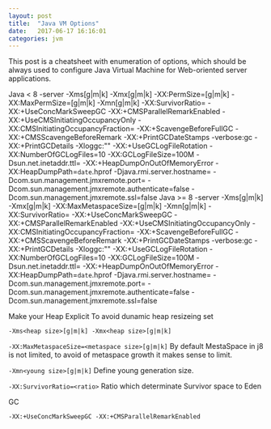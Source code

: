 ```yaml
---
layout: post
title:  "Java VM Options"
date:   2017-06-17 16:16:01 
categories: jvm
---
```

This post is a cheatsheet with enumeration of options, 
which should be always used to configure Java Virtual Machine for Web-oriented server applications.

Java < 8
    -server
    -Xms<heap size>[g|m|k] -Xmx<heap size>[g|m|k]
    -XX:PermSize=<perm gen size>[g|m|k] -XX:MaxPermSize=<perm gen size>[g|m|k]
    -Xmn<young size>[g|m|k]
    -XX:SurvivorRatio=<ratio>
    -XX:+UseConcMarkSweepGC -XX:+CMSParallelRemarkEnabled
    -XX:+UseCMSInitiatingOccupancyOnly -XX:CMSInitiatingOccupancyFraction=<percent>
    -XX:+ScavengeBeforeFullGC -XX:+CMSScavengeBeforeRemark
    -XX:+PrintGCDateStamps -verbose:gc -XX:+PrintGCDetails -Xloggc:"<path to log>"
    -XX:+UseGCLogFileRotation -XX:NumberOfGCLogFiles=10 -XX:GCLogFileSize=100M
    -Dsun.net.inetaddr.ttl=<TTL in seconds>
    -XX:+HeapDumpOnOutOfMemoryError -XX:HeapDumpPath=<path to dump>`date`.hprof
    -Djava.rmi.server.hostname=<external IP>
    -Dcom.sun.management.jmxremote.port=<port> 
    -Dcom.sun.management.jmxremote.authenticate=false 
    -Dcom.sun.management.jmxremote.ssl=false
Java >= 8
    -server
    -Xms<heap size>[g|m|k] -Xmx<heap size>[g|m|k]
    -XX:MaxMetaspaceSize=<metaspace size>[g|m|k]
    -Xmn<young size>[g|m|k]
    -XX:SurvivorRatio=<ratio>
    -XX:+UseConcMarkSweepGC -XX:+CMSParallelRemarkEnabled
    -XX:+UseCMSInitiatingOccupancyOnly -XX:CMSInitiatingOccupancyFraction=<percent>
    -XX:+ScavengeBeforeFullGC -XX:+CMSScavengeBeforeRemark
    -XX:+PrintGCDateStamps -verbose:gc -XX:+PrintGCDetails -Xloggc:"<path to log>"
    -XX:+UseGCLogFileRotation -XX:NumberOfGCLogFiles=10 -XX:GCLogFileSize=100M
    -Dsun.net.inetaddr.ttl=<TTL in seconds>
    -XX:+HeapDumpOnOutOfMemoryError -XX:HeapDumpPath=<path to dump>`date`.hprof
    -Djava.rmi.server.hostname=<external IP>
    -Dcom.sun.management.jmxremote.port=<port> 
    -Dcom.sun.management.jmxremote.authenticate=false 
    -Dcom.sun.management.jmxremote.ssl=false

Make your Heap Explicit
To avoid dunamic heap resizeing set 

`-Xms<heap size>[g|m|k] -Xmx<heap size>[g|m|k]`

`-XX:MaxMetaspaceSize=<metaspace size>[g|m|k]` By default MestaSpace in j8 is not limited, to avoid of metaspace growth it makes sense to limit.

`-Xmn<young size>[g|m|k]` Define young generation size.

`-XX:SurvivorRatio=<ratio>` Ratio which determinate Survivor space to Eden

GC

`-XX:+UseConcMarkSweepGC -XX:+CMSParallelRemarkEnabled` 

